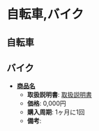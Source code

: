 自転車,バイク
====

自転車
----

バイク
----

- [**商品名**](official-page)
  - **取扱説明書**: [取扱説明書](manual-page-url)
  - **価格**: 0,000円
  - **購入周期**: 1ヶ月に1回
  - **備考**:
